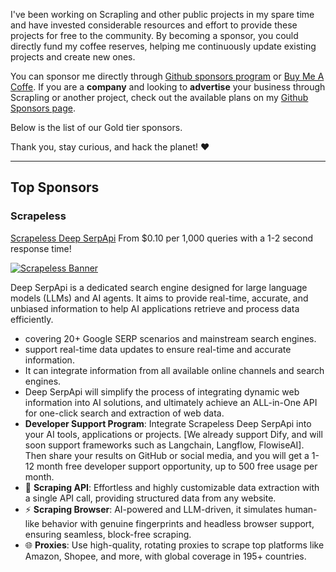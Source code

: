 I've been working on Scrapling and other public projects in my spare time and have invested considerable resources and effort to provide these projects for free to the community. By becoming a sponsor, you could directly fund my coffee reserves, helping me continuously update existing projects and create new ones.

You can sponsor me directly through [Github sponsors program](https://github.com/sponsors/D4Vinci) or [Buy Me A Coffe](https://buymeacoffee.com/d4vinci). If you are a **company** and looking to **advertise** your business through Scrapling or another project, check out the available plans on my [Github Sponsors page](https://github.com/sponsors/D4Vinci).

Below is the list of our Gold tier sponsors.

Thank you, stay curious, and hack the planet! ❤️

---

## Top Sponsors
### Scrapeless

[Scrapeless Deep SerpApi](https://www.scrapeless.com/en/product/deep-serp-api?utm_source=website&utm_medium=ads&utm_campaign=scraping&utm_term=d4vinci) From $0.10 per 1,000 queries with a 1-2 second response time! 

[![Scrapeless Banner](https://raw.githubusercontent.com/D4Vinci/Scrapling/main/images/scrapeless.jpg)](https://www.scrapeless.com/?utm_source=github&utm_medium=ads&utm_campaign=scraping&utm_term=D4Vinci)

Deep SerpApi is a dedicated search engine designed for large language models (LLMs) and AI agents. It aims to provide real-time, accurate, and unbiased information to help AI applications retrieve and process data efficiently.

- covering 20+ Google SERP scenarios and mainstream search engines.
- support real-time data updates to ensure real-time and accurate information.
- It can integrate information from all available online channels and search engines.
- Deep SerpApi will simplify the process of integrating dynamic web information into AI solutions, and ultimately achieve an ALL-in-One API for one-click search and extraction of web data.
- **Developer Support Program**: Integrate Scrapeless Deep SerpApi into your AI tools, applications or projects. [We already support Dify, and will soon support frameworks such as Langchain, Langflow, FlowiseAI]. Then share your results on GitHub or social media, and you will get a 1-12 month free developer support opportunity, up to 500 free usage per month.
- 🚀 **Scraping API**: Effortless and highly customizable data extraction with a single API call, providing structured data from any website.
- ⚡ **Scraping Browser**: AI-powered and LLM-driven, it simulates human-like behavior with genuine fingerprints and headless browser support, ensuring seamless, block-free scraping.
- 🌐 **Proxies**: Use high-quality, rotating proxies to scrape top platforms like Amazon, Shopee, and more, with global coverage in 195+ countries.
